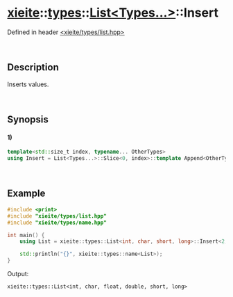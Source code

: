 # [xieite](../../../../../xieite.md)\:\:[types](../../../../../types.md)\:\:[List<Types...>](../../../list.md)\:\:Insert
Defined in header [<xieite/types/list.hpp>](../../../../../../include/xieite/types/list.hpp)

&nbsp;

## Description
Inserts values.

&nbsp;

## Synopsis
#### 1)
```cpp
template<std::size_t index, typename... OtherTypes>
using Insert = List<Types...>::Slice<0, index>::template Append<OtherTypes...>::template AppendRange<List<Types...>::Slice<index>>;
```

&nbsp;

## Example
```cpp
#include <print>
#include "xieite/types/list.hpp"
#include "xieite/types/name.hpp"

int main() {
    using List = xieite::types::List<int, char, short, long>::Insert<2, float, double>;

    std::println("{}", xieite::types::name<List>);
}
```
Output:
```
xieite::types::List<int, char, float, double, short, long>
```
